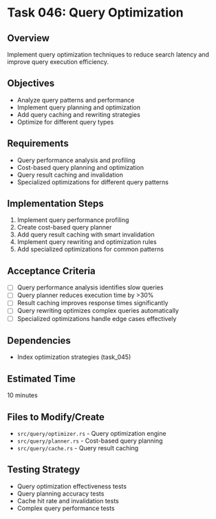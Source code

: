 # Task 046: Query Optimization

## Overview
Implement query optimization techniques to reduce search latency and improve query execution efficiency.

## Objectives
- Analyze query patterns and performance
- Implement query planning and optimization
- Add query caching and rewriting strategies
- Optimize for different query types

## Requirements
- Query performance analysis and profiling
- Cost-based query planning and optimization
- Query result caching and invalidation
- Specialized optimizations for different query patterns

## Implementation Steps
1. Implement query performance profiling
2. Create cost-based query planner
3. Add query result caching with smart invalidation
4. Implement query rewriting and optimization rules
5. Add specialized optimizations for common patterns

## Acceptance Criteria
- [ ] Query performance analysis identifies slow queries
- [ ] Query planner reduces execution time by >30%
- [ ] Result caching improves response times significantly
- [ ] Query rewriting optimizes complex queries automatically
- [ ] Specialized optimizations handle edge cases effectively

## Dependencies
- Index optimization strategies (task_045)

## Estimated Time
10 minutes

## Files to Modify/Create
- `src/query/optimizer.rs` - Query optimization engine
- `src/query/planner.rs` - Cost-based query planning
- `src/query/cache.rs` - Query result caching

## Testing Strategy
- Query optimization effectiveness tests
- Query planning accuracy tests
- Cache hit rate and invalidation tests
- Complex query performance tests